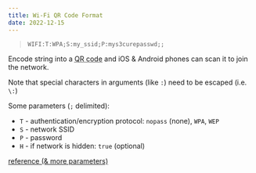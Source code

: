```yaml
---
title: Wi-Fi QR Code Format
date: 2022-12-15
---
```


> `WIFI:T:WPA;S:my_ssid;P:mys3curepasswd;;`

Encode string into a <abbr title="do it offline!">QR code</abbr>
and iOS & Android phones can scan it to join the network.

Note that special characters in arguments (like `:`) need to be escaped (i.e. `\:`)

Some parameters (`;` delimited):
* `T` - authentication/encryption protocol: `nopass` (none), `WPA`, `WEP`
* `S` - network SSID
* `P` - password
* `H` - if network is hidden: `true` (optional)

[reference (& more parameters)](https://feeding.cloud.geek.nz/posts/encoding-wifi-access-point-passwords-qr-code/)
